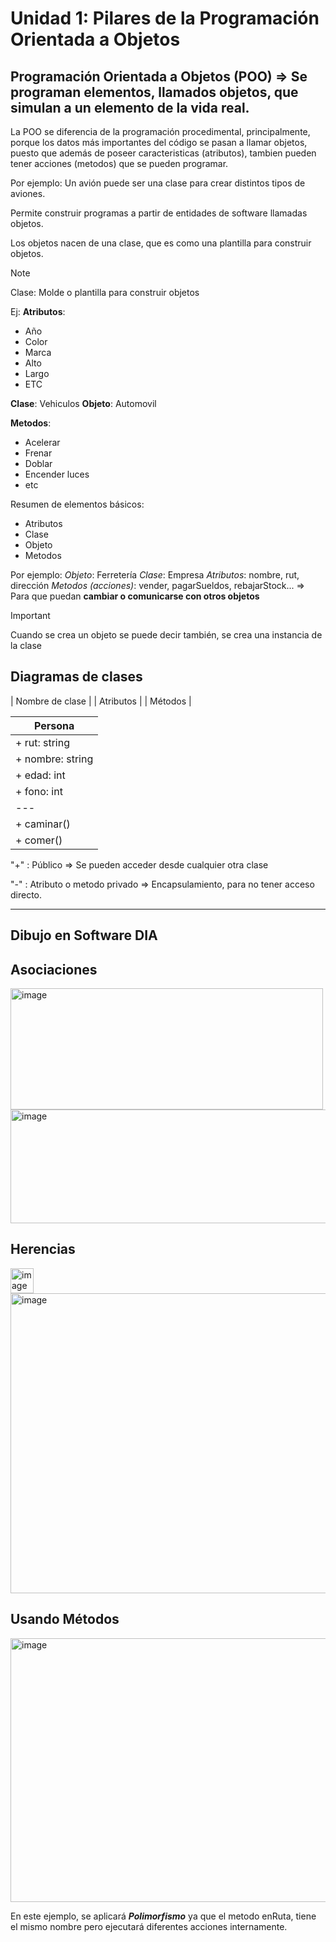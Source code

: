 # Unidad 1: Pilares de la Programación Orientada a Objetos

## Programación Orientada a Objetos (POO) => Se programan elementos, llamados objetos, que simulan a un elemento de la vida real.

La POO se diferencia de la programación procedimental, principalmente, porque los datos más importantes del código se pasan a llamar objetos, puesto que además de poseer caracteristicas (atributos), tambien pueden tener acciones (metodos) que se pueden programar.

Por ejemplo: Un avión puede ser una clase para crear distintos tipos de aviones.

Permite construir programas a partir de entidades de software llamadas objetos.

Los objetos nacen de una clase, que es como una plantilla para construir objetos.

> [!NOTE]
> Clase: Molde o plantilla para construir objetos

Ej: 
**Atributos**: 
- Año
- Color
- Marca
- Alto
- Largo
- ETC

**Clase**: Vehiculos
**Objeto**: Automovil

**Metodos**:
- Acelerar
- Frenar
- Doblar
- Encender luces
- etc

Resumen de elementos básicos:
- Atributos
- Clase
- Objeto
- Metodos

Por ejemplo:
*Objeto*: Ferretería
*Clase*: Empresa
*Atributos*: nombre, rut, dirección
*Metodos (acciones)*: vender, pagarSueldos, rebajarStock... => Para que puedan **cambiar o comunicarse con otros objetos**

> [!IMPORTANT]
> Cuando se crea un objeto se puede decir también, se crea una instancia de la clase

## Diagramas de clases

| Nombre de clase |
| Atributos |
| Métodos |

| Persona  |
| --- |
| + rut: string |
| + nombre: string |
| + edad: int | 
| + fono: int |
| --- |
| + caminar() |
| + comer() |

"+" : Público => Se pueden acceder desde cualquier otra clase

"-" : Atributo o metodo privado => Encapsulamiento, para no tener acceso directo.

---

## Dibujo en Software DIA

## Asociaciones

<img width="500" height="194" alt="image" src="https://github.com/user-attachments/assets/b934060c-1836-44f4-a542-377853041020" />

<img width="709" height="182" alt="image" src="https://github.com/user-attachments/assets/01e03287-a9f5-448d-b179-5e5a9fa490b8" />

## Herencias

<img width="37" height="40" alt="image" src="https://github.com/user-attachments/assets/e17707e6-cb72-4e3e-b693-eb6be33e93e5" />

<img width="901" height="480" alt="image" src="https://github.com/user-attachments/assets/6412f11f-596c-4ea1-b6f5-804455a11fea" />


## Usando Métodos

<img width="650" height="422" alt="image" src="https://github.com/user-attachments/assets/4b5ee1e9-31cc-4aac-a57d-da4691c39f78" />

En este ejemplo, se aplicará ***Polimorfismo*** ya que el metodo enRuta, tiene el mismo nombre pero ejecutará diferentes acciones internamente.


